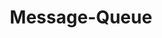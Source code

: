 ---
layout: posts_by_category
categories: Message-Queue
title: Message-Queue
permalink: /category/Message-Queue
---